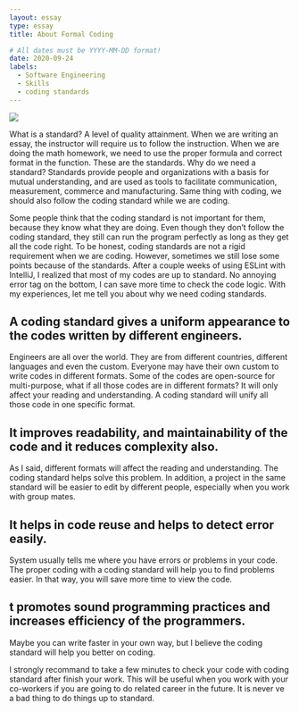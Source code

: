```yaml
---
layout: essay
type: essay
title: About Formal Coding

# All dates must be YYYY-MM-DD format!
date: 2020-09-24
labels:
  - Software Engineering
  - Skills
  - coding standards
---
```


<img class="ui image" src="{{ site.baseurl }}/images/coding.png">

   What is a standard? A level of quality attainment. When we are writing an essay, the instructor will require us to follow the instruction. When we are doing the math homework, we need to use the proper formula and correct format in the function. These are the standards. Why do we need a standard? Standards provide people and organizations with a basis for mutual understanding, and are used as tools to facilitate communication, measurement, commerce and manufacturing. Same thing with coding, we should also follow the coding standard while we are coding. 
   
   Some people think that the coding standard is not important for them, because they know what they are doing. Even though they don’t follow the coding standard, they still can run the program perfectly as long as they get all the code right. To be honest, coding standards are not a rigid requirement when we are coding. However, sometimes we still lose some points because of the standards. After a couple weeks of using ESLint with IntelliJ, I realized that most of my codes are up to standard. No annoying error tag on the bottom, I can save more time to check the code logic. With my experiences, let me tell you about why we need coding standards.
   
   ## A coding standard gives a uniform appearance to the codes written by different engineers.
   Engineers are all over the world. They are from different countries, different languages and even the custom. Everyone may have their own custom to write codes in different formats. Some of the codes are open-source for multi-purpose, what if all those codes are in different formats? It will only affect your reading and understanding. A coding standard will unify all those code in one specific format. 
   
   ## It improves readability, and maintainability of the code and it reduces complexity also.
   As I said, different formats will affect the reading and understanding. The coding standard helps solve this problem. In addition, a project in the same standard will be easier to edit by different people, especially when you work with group mates.
   
   ## It helps in code reuse and helps to detect error easily.
   System usually tells me where you have errors or problems in your code. The proper coding with a coding standard will help you to find problems easier. In that way, you will save more time to view the code.
   
   ## t promotes sound programming practices and increases efficiency of the programmers.
   Maybe you can write faster in your own way, but I believe the coding standard will help you better on coding.
   
  I strongly recommand to take a few minutes to check your code with coding standard after finish your work. This will be useful when you work with your co-workers if you are going to do related career in the future. It is never ve a bad thing to do things up to standard. 

